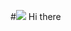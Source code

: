 #![](https://www.frederikwerner.de/wp-content/uploads/sites/2/2020/04/cropped-android-chrome-512x512-1-32x32.png) Hi there 
